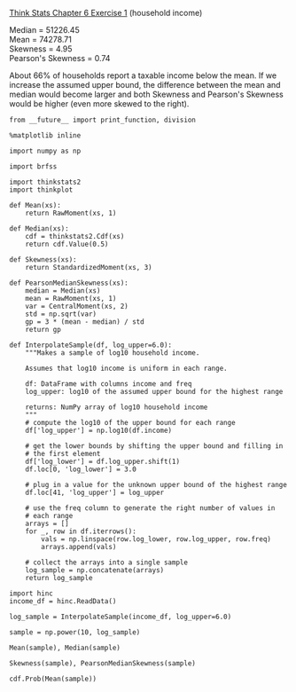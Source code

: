 [Think Stats Chapter 6 Exercise 1](http://greenteapress.com/thinkstats2/html/thinkstats2007.html#toc60) (household income)

Median = 51226.45      
Mean = 74278.71     
Skewness = 4.95      
Pearson's Skewness = 0.74     

About 66% of households report a taxable income below the mean. If we increase the assumed upper bound, the difference between the mean and median would become larger and both Skewness and Pearson's Skewness would be higher (even more skewed to the right).

```
from __future__ import print_function, division

%matplotlib inline

import numpy as np

import brfss

import thinkstats2
import thinkplot

def Mean(xs):
    return RawMoment(xs, 1)

def Median(xs):
    cdf = thinkstats2.Cdf(xs)
    return cdf.Value(0.5)
    
def Skewness(xs):
    return StandardizedMoment(xs, 3)
    
def PearsonMedianSkewness(xs):
    median = Median(xs)
    mean = RawMoment(xs, 1)
    var = CentralMoment(xs, 2)
    std = np.sqrt(var)
    gp = 3 * (mean - median) / std
    return gp
    
def InterpolateSample(df, log_upper=6.0):
    """Makes a sample of log10 household income.

    Assumes that log10 income is uniform in each range.

    df: DataFrame with columns income and freq
    log_upper: log10 of the assumed upper bound for the highest range

    returns: NumPy array of log10 household income
    """
    # compute the log10 of the upper bound for each range
    df['log_upper'] = np.log10(df.income)

    # get the lower bounds by shifting the upper bound and filling in
    # the first element
    df['log_lower'] = df.log_upper.shift(1)
    df.loc[0, 'log_lower'] = 3.0

    # plug in a value for the unknown upper bound of the highest range
    df.loc[41, 'log_upper'] = log_upper
    
    # use the freq column to generate the right number of values in
    # each range
    arrays = []
    for _, row in df.iterrows():
        vals = np.linspace(row.log_lower, row.log_upper, row.freq)
        arrays.append(vals)

    # collect the arrays into a single sample
    log_sample = np.concatenate(arrays)
    return log_sample
    
import hinc
income_df = hinc.ReadData()

log_sample = InterpolateSample(income_df, log_upper=6.0)

sample = np.power(10, log_sample)

Mean(sample), Median(sample)

Skewness(sample), PearsonMedianSkewness(sample)

cdf.Prob(Mean(sample))
```
